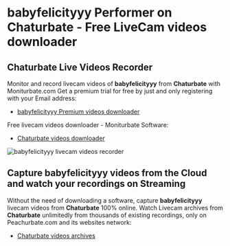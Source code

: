 # babyfelicityyy Performer on Chaturbate - Free LiveCam videos downloader

## Chaturbate Live Videos Recorder

Monitor and record livecam videos of **babyfelicityyy** from **Chaturbate** with Moniturbate.com
Get a premium trial for free by just and only registering with your Email address:
* [babyfelicityyy Premium videos downloader](https://moniturbate.com/request-demo-licence-key.html)

Free livecam videos downloader - Moniturbate Software:
* [Chaturbate videos downloader](https://moniturbate.com/moniturbate-download-software.html)

![babyfelicityyy livecam videos recorder](https://peachurnet.com/templates/moniturbate-software.png)


## Capture babyfelicityyy videos from the Cloud and watch your recordings on Streaming

Without the need of downloading a software, capture **babyfelicityyy** livecam videos from **Chaturbate** 100% online.
Watch Livecam archives from **Chaturbate** unlimitedly from thousands of existing recordings, only on Peachurbate.com and its websites network:
* [Chaturbate videos archives](https://peachurnet.com/)